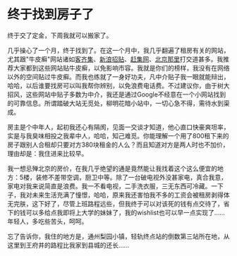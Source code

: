 # 终于找到房子了

终于交了定金，下周我就可以搬家了。

几乎操心了一个月，终于找到了。在这一个月中，我几乎翻遍了租房有关的网站，尤其跟"牛皮癣"网站诸如[客齐集][0]、[新浪招贴][1]、[赶集网][2]、[北京那里][3]打交道甚多。我推荐大家都到这些网站贴牛皮癣，以免影响市容。我就是你们的榜样，我没有在网络以外的空间贴过牛皮癣。而我也练就了一身好功夫，凡中介贴子我一眼就能辩出，哈哈，以后谁要找房可以叫我帮你辨别，以免浪费电话费。不过建议你，由于树大招风，这些网站中贴子多数为中介，我还是通过Google不经意在一个小网站找到的可靠信息。所谓踏破大站无觅处，柳明花暗小站中，一切心急不得，需待水到渠成。

房主是个中年人，起初我还心有隔阂，见面一交谈才知道，他心直口快豪爽坦率，实是与我臭味相投之我辈中人，哈哈，知己难觅。你能理解一个用了800租下来的房子跟别人合租却只要对方380块租金的人么？而且知道对方是两人时也不加价，理由却是：我住进来比较早。

我一想忌殚北京的房价，在我几乎绝望的通是竟然能让我找着这个这么便宜的地方：5楼，装修不差带空调，厨卫中等。除了一台破电视外没甚家电，真合我意，家电对我来说简直是浪费。我一不看电视，二手洗衣服，三无东西可冷藏。一下子，我对未来生活充满了憧憬，哈哈，原来我还害怕我不多的工资会被租房剥得体无完肤，这下好了，尽管上班路程远些，但我终于可以对该死的钱有点交待了，省下的钱可以多给点我即将上大学的妹妹了，我的wishlist也可以早一点实现了……年轻人，多吃些苦头，呵呵。

忘了告诉你，我住的地方是，通州梨园小镇，轻轨终点站的倒数第三站所在地，从这里到王府井的路程比我家到县城的还长……

[0]: http://kijiji.com.cn
[1]: http://post.sina.com.cn
[2]: http://ganji.com
[3]: http://naalee.com
